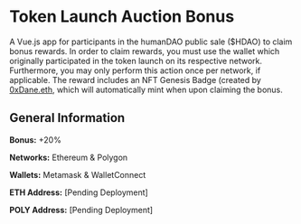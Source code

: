 # Token Launch Auction Bonus

A Vue.js app for participants in the humanDAO public sale ($HDAO) to claim bonus rewards. In order to claim rewards, you must use the wallet which originally participated in the token launch on its respective network. Furthermore, you may only perform this action once per network, if applicable. The reward includes an NFT Genesis Badge (created by [0xDane.eth](https://twitter.com/Cre8vDane), which will automatically mint when upon claiming the bonus.

## General Information

**Bonus:** +20%

**Networks:** Ethereum & Polygon

**Wallets:** Metamask & WalletConnect

**ETH Address:** [Pending Deployment]

**POLY Address:** [Pending Deployment]
